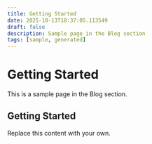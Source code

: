 ```yaml
---
title: Getting Started
date: 2025-10-13T18:37:05.113549
draft: false
description: Sample page in the Blog section
tags: [sample, generated]
---
```


# Getting Started

This is a sample page in the Blog section.

## Getting Started

Replace this content with your own.

<!-- TODO: Replace this sample content -->

